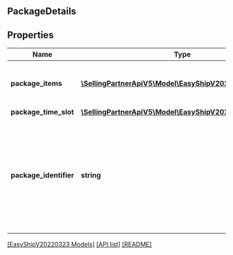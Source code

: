 ## PackageDetails

## Properties

Name | Type | Description | Notes
------------ | ------------- | ------------- | -------------
**package_items** | [**\SellingPartnerApiV5\Model\EasyShipV20220323\Item[]**](Item.md) | A list of items contained in the package. | [optional]
**package_time_slot** | [**\SellingPartnerApiV5\Model\EasyShipV20220323\TimeSlot**](TimeSlot.md) |  |
**package_identifier** | **string** | Optional seller-created identifier that is printed on the shipping label to help the seller identify the package. | [optional]

[[EasyShipV20220323 Models]](../) [[API list]](../../Api) [[README]](../../../README.md)
